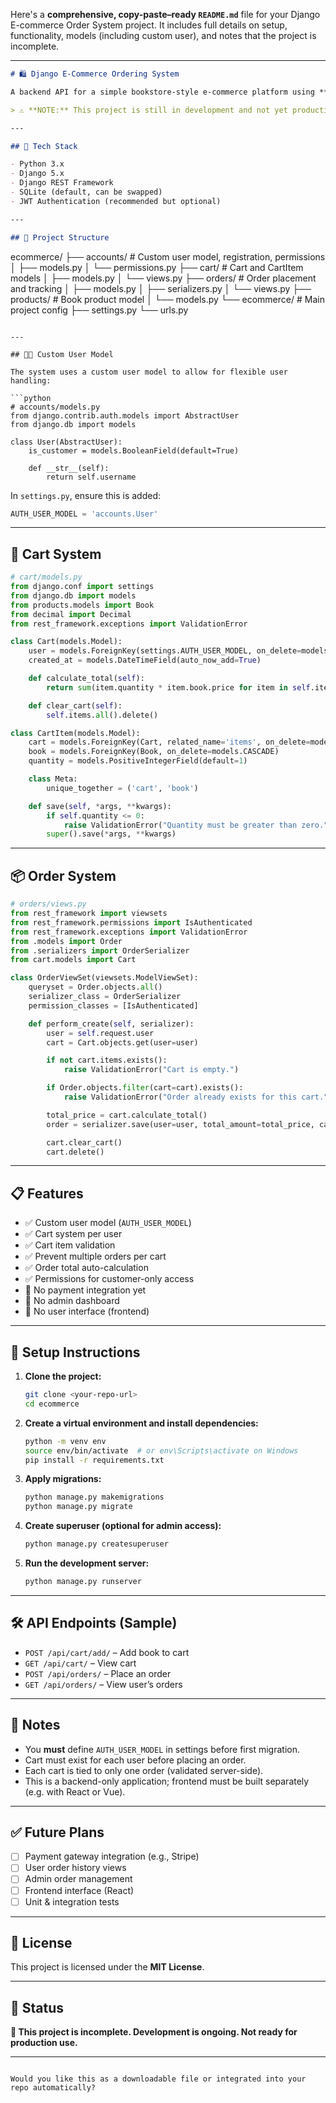 Here's a **comprehensive, copy-paste–ready `README.md`** file for your Django E-commerce Order System project. It includes full details on setup, functionality, models (including custom user), and notes that the project is incomplete.

---

```markdown
# 🛍️ Django E-Commerce Ordering System

A backend API for a simple bookstore-style e-commerce platform using **Django** and **Django REST Framework**. Users can add books to a cart and place orders. The system handles authentication, validation, and basic order logic.

> ⚠️ **NOTE:** This project is still in development and not yet production-ready.

---

## 🔧 Tech Stack

- Python 3.x
- Django 5.x
- Django REST Framework
- SQLite (default, can be swapped)
- JWT Authentication (recommended but optional)

---

## 📁 Project Structure

```
ecommerce/
├── accounts/             # Custom user model, registration, permissions
│   ├── models.py
│   └── permissions.py
├── cart/                 # Cart and CartItem models
│   ├── models.py
│   └── views.py
├── orders/               # Order placement and tracking
│   ├── models.py
│   ├── serializers.py
│   └── views.py
├── products/             # Book product model
│   └── models.py
└── ecommerce/            # Main project config
    ├── settings.py
    └── urls.py
```

---

## 🧑‍💻 Custom User Model

The system uses a custom user model to allow for flexible user handling:

```python
# accounts/models.py
from django.contrib.auth.models import AbstractUser
from django.db import models

class User(AbstractUser):
    is_customer = models.BooleanField(default=True)

    def __str__(self):
        return self.username
```

In `settings.py`, ensure this is added:
```python
AUTH_USER_MODEL = 'accounts.User'
```

---

## 🛒 Cart System

```python
# cart/models.py
from django.conf import settings
from django.db import models
from products.models import Book
from decimal import Decimal
from rest_framework.exceptions import ValidationError

class Cart(models.Model):
    user = models.ForeignKey(settings.AUTH_USER_MODEL, on_delete=models.CASCADE, unique=True)
    created_at = models.DateTimeField(auto_now_add=True)

    def calculate_total(self):
        return sum(item.quantity * item.book.price for item in self.items.all())

    def clear_cart(self):
        self.items.all().delete()

class CartItem(models.Model):
    cart = models.ForeignKey(Cart, related_name='items', on_delete=models.CASCADE)
    book = models.ForeignKey(Book, on_delete=models.CASCADE)
    quantity = models.PositiveIntegerField(default=1)

    class Meta:
        unique_together = ('cart', 'book')

    def save(self, *args, **kwargs):
        if self.quantity <= 0:
            raise ValidationError("Quantity must be greater than zero.")
        super().save(*args, **kwargs)
```

---

## 📦 Order System

```python
# orders/views.py
from rest_framework import viewsets
from rest_framework.permissions import IsAuthenticated
from rest_framework.exceptions import ValidationError
from .models import Order
from .serializers import OrderSerializer
from cart.models import Cart

class OrderViewSet(viewsets.ModelViewSet):
    queryset = Order.objects.all()
    serializer_class = OrderSerializer
    permission_classes = [IsAuthenticated]

    def perform_create(self, serializer):
        user = self.request.user
        cart = Cart.objects.get(user=user)

        if not cart.items.exists():
            raise ValidationError("Cart is empty.")

        if Order.objects.filter(cart=cart).exists():
            raise ValidationError("Order already exists for this cart.")

        total_price = cart.calculate_total()
        order = serializer.save(user=user, total_amount=total_price, cart=cart, order_status='pending')

        cart.clear_cart()
        cart.delete()
```

---

## 📋 Features

- ✅ Custom user model (`AUTH_USER_MODEL`)
- ✅ Cart system per user
- ✅ Cart item validation
- ✅ Prevent multiple orders per cart
- ✅ Order total auto-calculation
- ✅ Permissions for customer-only access
- 🚫 No payment integration yet
- 🚫 No admin dashboard
- 🚫 No user interface (frontend)

---

## 🚀 Setup Instructions

1. **Clone the project:**
   ```bash
   git clone <your-repo-url>
   cd ecommerce
   ```

2. **Create a virtual environment and install dependencies:**
   ```bash
   python -m venv env
   source env/bin/activate  # or env\Scripts\activate on Windows
   pip install -r requirements.txt
   ```

3. **Apply migrations:**
   ```bash
   python manage.py makemigrations
   python manage.py migrate
   ```

4. **Create superuser (optional for admin access):**
   ```bash
   python manage.py createsuperuser
   ```

5. **Run the development server:**
   ```bash
   python manage.py runserver
   ```

---

## 🛠 API Endpoints (Sample)

- `POST /api/cart/add/` – Add book to cart
- `GET /api/cart/` – View cart
- `POST /api/orders/` – Place an order
- `GET /api/orders/` – View user’s orders

---

## 📌 Notes

- You **must** define `AUTH_USER_MODEL` in settings before first migration.
- Cart must exist for each user before placing an order.
- Each cart is tied to only one order (validated server-side).
- This is a backend-only application; frontend must be built separately (e.g. with React or Vue).

---

## ✅ Future Plans

- [ ] Payment gateway integration (e.g., Stripe)
- [ ] User order history views
- [ ] Admin order management
- [ ] Frontend interface (React)
- [ ] Unit & integration tests

---

## 📜 License

This project is licensed under the **MIT License**.

---

## 📢 Status

**🚧 This project is incomplete. Development is ongoing. Not ready for production use.**

---

```

Would you like this as a downloadable file or integrated into your repo automatically?
